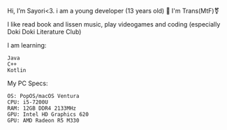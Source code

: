 Hi, I’m Sayori<3. i am a young developer (13 years old) 🫶
I'm Trans(MtF)⚧️

I like read book and lissen music, play videogames and coding (especially Doki Doki Literature Club)

 I am learning:

```
Java
C++
Kotlin
```

My PC Specs:

```
OS: PopOS/macOS Ventura
CPU: i5-7200U
RAM: 12GB DDR4 2133MHz
GPU: Intel HD Graphics 620
GPU: AMD Radeon R5 M330
```